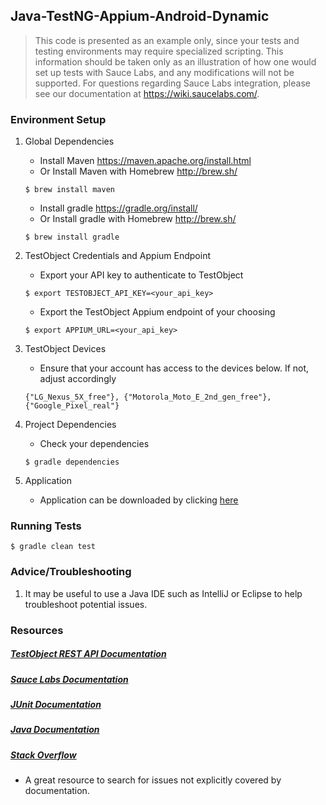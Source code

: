 ## Java-TestNG-Appium-Android-Dynamic

>This code is presented as an example only, since your tests and testing environments may require specialized scripting. This information should be taken only as an
>illustration of how one would set up tests with Sauce Labs, and any modifications will not be supported. For questions regarding Sauce Labs integration, please see
>our documentation at https://wiki.saucelabs.com/.

### Environment Setup

1. Global Dependencies
    * Install Maven
    	https://maven.apache.org/install.html
    * Or Install Maven with Homebrew
    	http://brew.sh/
    ```
    $ brew install maven
    ```
    * Install gradle
        https://gradle.org/install/
    * Or Install gradle with Homebrew
        http://brew.sh/
    ```
    $ brew install gradle
    ```

2. TestObject Credentials and Appium Endpoint
    * Export your API key to authenticate to TestObject
    ```
    $ export TESTOBJECT_API_KEY=<your_api_key>
    ```
    * Export the TestObject Appium endpoint of your choosing
    ```
    $ export APPIUM_URL=<your_api_key>
    ```

3. TestObject Devices
    * Ensure that your account has access to the devices below. If not, adjust accordingly
    ```
    {"LG_Nexus_5X_free"}, {"Motorola_Moto_E_2nd_gen_free"}, {"Google_Pixel_real"}
    ```

4. Project Dependencies
    * Check your dependencies
    ```
    $ gradle dependencies
    ```

5. Application
    * Application can be downloaded by clicking [here](https://github.com/testobject/calculator-test-gradle/blob/master/Calculator_2.0.apk)

### Running Tests
```
$ gradle clean test
```

### Advice/Troubleshooting
1. It may be useful to use a Java IDE such as IntelliJ or Eclipse to help troubleshoot potential issues.

### Resources
##### [TestObject REST API Documentation](https://api.testobject.com/)

##### [Sauce Labs Documentation](https://wiki.saucelabs.com/)

##### [JUnit Documentation](http://junit.org/junit4/)

##### [Java Documentation](https://docs.oracle.com/javase/8/docs/api/)

##### [Stack Overflow](http://stackoverflow.com/)
* A great resource to search for issues not explicitly covered by documentation.
